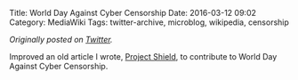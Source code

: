Title: World Day Against Cyber Censorship
Date: 2016-03-12 09:02
Category: MediaWiki
Tags: twitter-archive, microblog, wikipedia, censorship

_Originally posted on [Twitter](https://web.archive.org/web/https://twitter.com/legoktm/status/708578996204646400)._

Improved an old article I wrote, [Project Shield](https://en.wikipedia.org/wiki/Project_Shield), to contribute to World Day Against Cyber Censorship.
